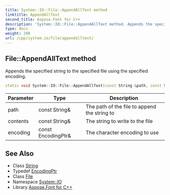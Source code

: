 ```yaml
---
title: System::IO::File::AppendAllText method
linktitle: AppendAllText
second_title: Aspose.Font for C++
description: 'System::IO::File::AppendAllText method. Appends the specified string to the specified file using the specified encoding in C++.'
type: docs
weight: 200
url: /cpp/system.io/file/appendalltext/
---
```

## File::AppendAllText method


Appends the specified string to the specified file using the specified encoding.

```cpp
static void System::IO::File::AppendAllText(const String &path, const String &contents, const EncodingPtr &encoding=Text::Encoding::get_UTF8Unmarked())
```


| Parameter | Type | Description |
| --- | --- | --- |
| path | const String\& | The path of the file to append the string to |
| contents | const String\& | The string to write to the file |
| encoding | const EncodingPtr\& | The character encoding to use |

## See Also

* Class [String](../../../system/string/)
* Typedef [EncodingPtr](../../../system/encodingptr/)
* Class [File](../)
* Namespace [System::IO](../../)
* Library [Aspose.Font for C++](../../../)
